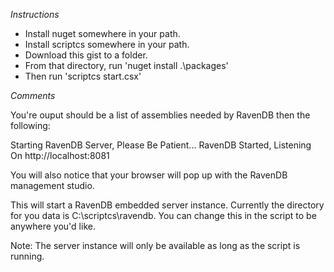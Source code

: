 *Instructions*

- Install nuget somewhere in your path.
- Install scriptcs somewhere in your path.
- Download this gist to a folder.
- From that directory, run 'nuget install .\packages'
- Then run 'scriptcs start.csx'

*Comments*

You're ouput should be a list of assemblies needed by RavenDB then the following:

Starting RavenDB Server, Please Be Patient...
RavenDB Started, Listening On http://localhost:8081

You will also notice that your browser will pop up with the RavenDB management studio.

This will start a RavenDB embedded server instance. Currently the directory for you data is C:\scriptcs\ravendb. You can change this in the script to be anywhere you'd like.

Note: The server instance will only be available as long as the script is running.